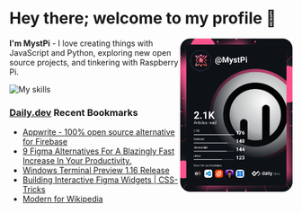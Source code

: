 # Hey there; welcome to my profile 👋

<a href="https://app.daily.dev/MystPi"><img src="https://github.com/MystPi/MystPi/blob/main/devcard.svg" width="200" alt="MystPi's Dev Card" align="right"/></a>

**I'm MystPi** - I love creating things with JavaScript and Python, exploring new open source projects, and tinkering with Raspberry Pi.

![My skills](https://skillicons.dev/icons?i=svelte,js,html,css,py,raspberrypi,react,tailwind)

### [Daily.dev](https://daily.dev) Recent Bookmarks
<!-- daily.dev BOOKMARKS:START -->
- [Appwrite - 100% open source alternative for Firebase](https://app.daily.dev/posts/umop06zvi?utm_source=rss&utm_medium=bookmarks&utm_campaign=Itr6mLfRdMms0HCyePtl9)
- [9 Figma Alternatives For A Blazingly Fast Increase In Your Productivity.](https://app.daily.dev/posts/FNuj181Qa?utm_source=rss&utm_medium=bookmarks&utm_campaign=Itr6mLfRdMms0HCyePtl9)
- [Windows Terminal Preview 1.16 Release](https://app.daily.dev/posts/a4kC7tTOu?utm_source=rss&utm_medium=bookmarks&utm_campaign=Itr6mLfRdMms0HCyePtl9)
- [Building Interactive Figma Widgets | CSS-Tricks](https://app.daily.dev/posts/CihOvhdNA?utm_source=rss&utm_medium=bookmarks&utm_campaign=Itr6mLfRdMms0HCyePtl9)
- [Modern for Wikipedia](https://app.daily.dev/posts/NeHjtVk-H?utm_source=rss&utm_medium=bookmarks&utm_campaign=Itr6mLfRdMms0HCyePtl9)
<!-- daily.dev BOOKMARKS:END -->
